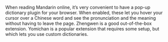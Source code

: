 When reading Mandarin online, it’s very convenient to have a pop-up dictionary plugin for your browser. When enabled, these let you hover your cursor over a Chinese word and see the pronunciation and the meaning without having to leave the page. Zhengwen is a good out-of-the-box extension. Yomichan is a popular extension that requires some setup, but which lets you use custom dictionaries.
